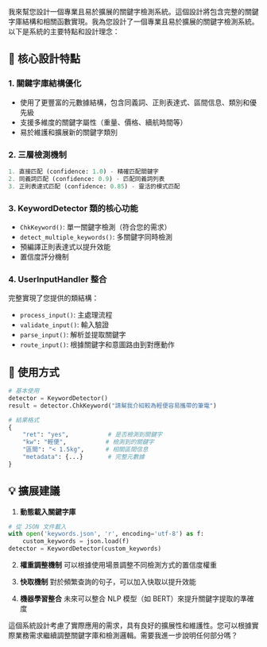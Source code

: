 我來幫您設計一個專業且易於擴展的關鍵字檢測系統。這個設計將包含完整的關鍵字庫結構和相關函數實現。我為您設計了一個專業且易於擴展的關鍵字檢測系統。以下是系統的主要特點和設計理念：

## 🔑 核心設計特點

### 1. **關鍵字庫結構優化**
- 使用了更豐富的元數據結構，包含同義詞、正則表達式、區間信息、類別和優先級
- 支援多維度的關鍵字屬性（重量、價格、續航時間等）
- 易於維護和擴展新的關鍵字類別

### 2. **三層檢測機制**
```python
1. 直接匹配 (confidence: 1.0) - 精確匹配關鍵字
2. 同義詞匹配 (confidence: 0.9) - 匹配同義詞列表
3. 正則表達式匹配 (confidence: 0.85) - 靈活的模式匹配
```

### 3. **KeywordDetector 類的核心功能**
- `ChkKeyword()`: 單一關鍵字檢測（符合您的需求）
- `detect_multiple_keywords()`: 多關鍵字同時檢測
- 預編譯正則表達式以提升效能
- 置信度評分機制

### 4. **UserInputHandler 整合**
完整實現了您提供的類結構：
- `process_input()`: 主處理流程
- `validate_input()`: 輸入驗證
- `parse_input()`: 解析並提取關鍵字
- `route_input()`: 根據關鍵字和意圖路由到對應動作

## 🚀 使用方式

```python
# 基本使用
detector = KeywordDetector()
result = detector.ChkKeyword("請幫我介紹較為輕便容易攜帶的筆電")

# 結果格式
{
    "ret": "yes",           # 是否檢測到關鍵字
    "kw": "輕便",           # 檢測到的關鍵字
    "區間": "< 1.5kg",      # 相關區間信息
    "metadata": {...}       # 完整元數據
}
```

## 💡 擴展建議

1. **動態載入關鍵字庫**
```python
# 從 JSON 文件載入
with open('keywords.json', 'r', encoding='utf-8') as f:
    custom_keywords = json.load(f)
detector = KeywordDetector(custom_keywords)
```

2. **權重調整機制**
可以根據使用場景調整不同檢測方式的置信度權重

3. **快取機制**
對於頻繁查詢的句子，可以加入快取以提升效能

4. **機器學習整合**
未來可以整合 NLP 模型（如 BERT）來提升關鍵字提取的準確度

這個系統設計考慮了實際應用的需求，具有良好的擴展性和維護性。您可以根據實際業務需求繼續調整關鍵字庫和檢測邏輯。需要我進一步說明任何部分嗎？